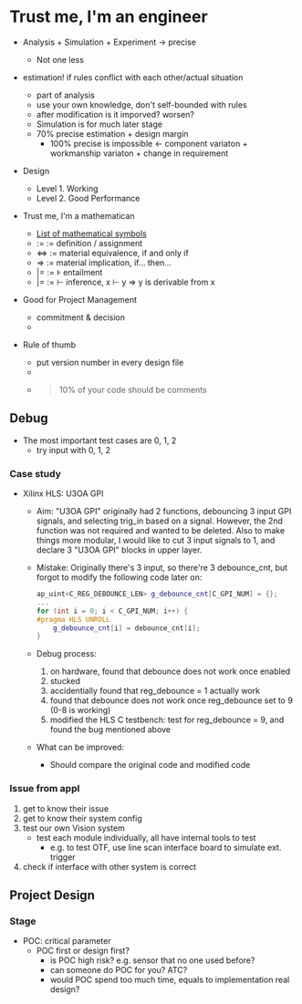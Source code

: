 # Trust me, I'm an engineer

* Analysis + Simulation + Experiment -> precise
  * Not one less

* estimation! if rules conflict with each other/actual situation
  * part of analysis
  * use your own knowledge, don't self-bounded with rules
  * after modification is it imporved? worsen?
  * Simulation is for much later stage
  * 70% precise estimation + design margin
    * 100% precise is impossible <- component variaton + workmanship variaton + change in requirement

* Design
  * Level 1. Working
  * Level 2. Good Performance

* Trust me, I'm a mathematican
  * [List of mathematical symbols](https://en.wikipedia.org/wiki/List_of_mathematical_symbols)
  * := := definition / assignment
  * <=> := material equivalence, if and only if
  * => := material implication, if… then…
  * |= := ⊧ entailment
  * |= := ⊢ inference, x ⊢ y => y is derivable from x

* Good for Project Management
  * commitment & decision
  * 

* Rule of thumb
  * put version number in every design file
  * 
  * > 10% of your code should be comments

## Debug

* The most important test cases are 0, 1, 2
  * try input with 0, 1, 2

### Case study

* Xilinx HLS: U3OA GPI
  * Aim: "U3OA GPI" originally had 2 functions, debouncing 3 input GPI signals, and selecting trig_in based on a signal. However, the 2nd function was not required and wanted to be deleted. Also to make things more modular, I would like to cut 3 input signals to 1, and declare 3 "U3OA GPI" blocks in upper layer.
  * Mistake: Originally there's 3 input, so there're 3 debounce_cnt, but forgot to modify the following code later on:

    ``` c++
    ap_uint<C_REG_DEBOUNCE_LEN> g_debounce_cnt[C_GPI_NUM] = {};
    ...
    for (int i = 0; i < C_GPI_NUM; i++) {
    #pragma HLS UNROLL
        g_debounce_cnt[i] = debounce_cnt[i];
    }
    ```

  * Debug process:
    1. on hardware, found that debounce does not work once enabled
    2. stucked
    3. accidentially found that reg_debounce = 1 actually work
    4. found that debounce does not work once reg_debounce set to 9 (0-8 is working)
    5. modified the HLS C testbench: test for reg_debounce = 9, and found the bug mentioned above
  
  * What can be improved:
    * Should compare the original code and modified code

### Issue from appl

1. get to know their issue
2. get to know their system config
3. test our own Vision system
   * test each module individually, all have internal tools to test
     * e.g. to test OTF, use line scan interface board to simulate ext. trigger
4. check if interface with other system is correct

## Project Design

### Stage

* POC: critical parameter
  * POC first or design first?
    * is POC high risk? e.g. sensor that no one used before?
    * can someone do POC for you? ATC?
    * would POC spend too much time, equals to implementation real design?

